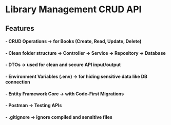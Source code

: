 # Library Management CRUD API

## Features

#### - CRUD Operations -> for Books (Create, Read, Update, Delete)
#### - Clean folder structure -> Controller -> Service -> Repository -> Database
#### - DTOs -> used for clean and secure API input/output
#### - Environment Variables (.env) -> for hiding sensitive data like DB connection
#### - Entity Framework Core -> with Code-First Migrations 
#### - Postman -> Testing APIs 
#### - .gitignore -> ignore compiled and sensitive files 
